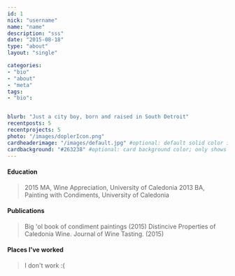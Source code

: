```yaml
---
id: 1
nick: "username"
name: "name"
description: "sss"
date: "2015-08-18"
type: "about"
layout: "single"

categories:
- "bio"
- "about"
- "meta"
tags:
- "bio":


blurb: "Just a city boy, born and raised in South Detroit"
recentposts: 5
recentprojects: 5
photo: "/images/doplerIcon.png"
cardheaderimage: "/images/default.jpg" #optional: default solid color if unset
cardbackground: "#263238" #optional: card background color; only shows when no image specified
---
```


#### Education
>2015    MA, Wine Appreciation, University of Caledonia
>2013    BA, Painting with Condiments, University of Caledonia

#### Publications
> Big 'ol book of condiment paintings (2015)
> Distincive Properties of Caledonia Wine. Journal of Wine Tasting. (2015)

#### Places I've worked
>I don't work :(
